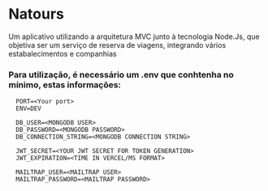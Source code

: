 # Natours

Um aplicativo utilizando a arquitetura MVC junto à tecnologia Node.Js, que objetiva ser um serviço de reserva de viagens, integrando vários estabalecimentos e companhias

### Para utilização, é necessário um **.env** que conhtenha no mínimo, estas informações:

```
  PORT=<Your port>
  ENV=DEV

  DB_USER=<MONGODB USER>
  DB_PASSWORD=<MONGODB PASSWORD>
  DB_CONNECTION_STRING=<MONGODB CONNECTION STRING>

  JWT_SECRET=<YOUR JWT SECRET FOR TOKEN GENERATION>
  JWT_EXPIRATION=<TIME IN VERCEL/MS FORMAT>

  MAILTRAP_USER=<MAILTRAP USER>
  MAILTRAP_PASSWORD=<MAILTRAP PASSWORD>
```
